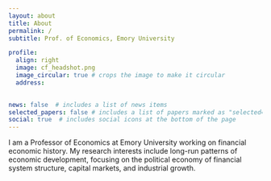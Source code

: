 ```yaml
---
layout: about
title: About
permalink: /
subtitle: Prof. of Economics, Emory University

profile:
  align: right
  image: cf_headshot.png
  image_circular: true # crops the image to make it circular
  address:
    

news: false  # includes a list of news items
selected_papers: false # includes a list of papers marked as "selected={true}"
social: true  # includes social icons at the bottom of the page
---
```


I am a Professor of Economics at Emory University working on financial economic history. My research interests include long-run patterns of economic development, focusing on the political economy of financial system
structure, capital markets, and industrial growth.

